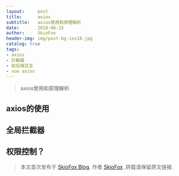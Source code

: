 ```yaml
---
layout:     post
title:      axios
subtitle:   axios使用和原理解析
date:       2018-06-15
author:     SkioFox
header-img: img/post-bg-ios10.jpg
catalog: true
tags:
- axios
- 拦截器
- 前后端交互
- vue axios
---
```


>axios使用和原理解析

## axios的使用

## 全局拦截器

## 权限控制？


> 本文首次发布于 [SkioFox Blog](http://skiofox.top), 作者 [SkioFox](https://github.com/LoverFancy/) ,转载请保留原文链接.